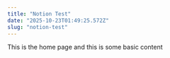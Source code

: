 ```yaml
---
title: "Notion Test"
date: "2025-10-23T01:49:25.572Z"
slug: "notion-test"
---
```



This is the home page and this is some basic content

